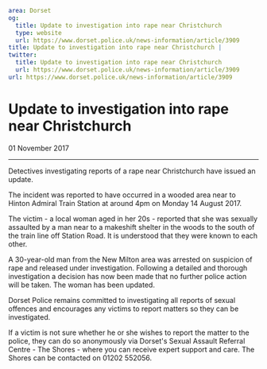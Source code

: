 ```yaml
area: Dorset
og:
  title: Update to investigation into rape near Christchurch
  type: website
  url: https://www.dorset.police.uk/news-information/article/3909
title: Update to investigation into rape near Christchurch |
twitter:
  title: Update to investigation into rape near Christchurch
  url: https://www.dorset.police.uk/news-information/article/3909
url: https://www.dorset.police.uk/news-information/article/3909
```

# Update to investigation into rape near Christchurch

01 November 2017

* * *

Detectives investigating reports of a rape near Christchurch have issued an update.

The incident was reported to have occurred in a wooded area near to Hinton Admiral Train Station at around 4pm on Monday 14 August 2017.

The victim - a local woman aged in her 20s - reported that she was sexually assaulted by a man near to a makeshift shelter in the woods to the south of the train line off Station Road. It is understood that they were known to each other.

A 30-year-old man from the New Milton area was arrested on suspicion of rape and released under investigation. Following a detailed and thorough investigation a decision has now been made that no further police action will be taken. The woman has been updated.

Dorset Police remains committed to investigating all reports of sexual offences and encourages any victims to report matters so they can be investigated.

If a victim is not sure whether he or she wishes to report the matter to the police, they can do so anonymously via Dorset's Sexual Assault Referral Centre - The Shores - where you can receive expert support and care. The Shores can be contacted on 01202 552056.

